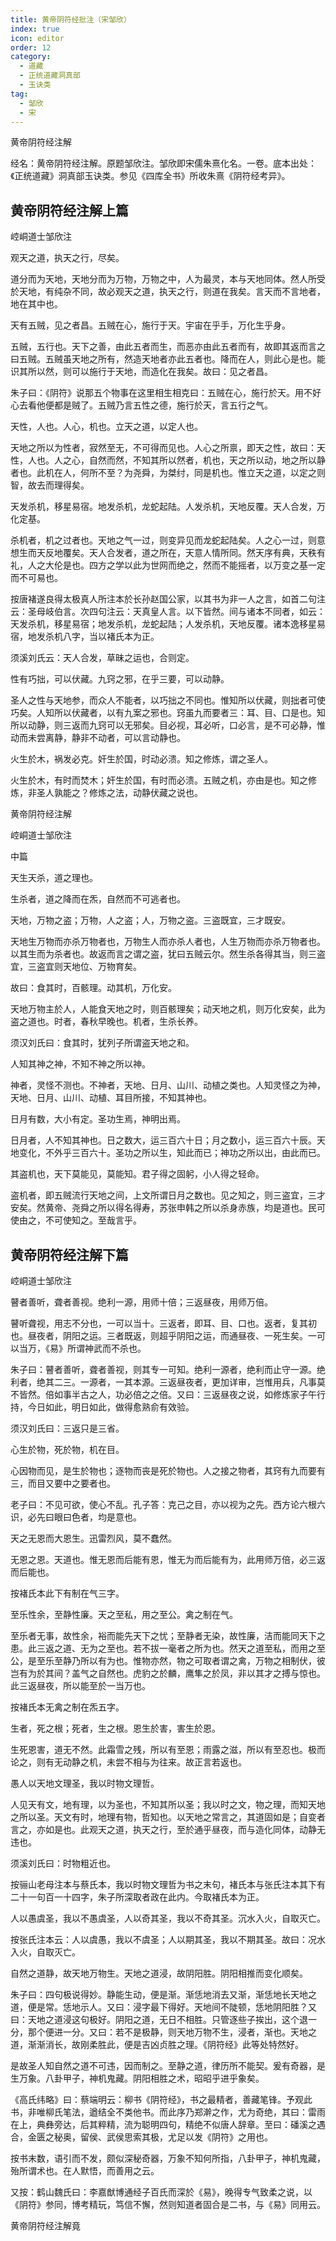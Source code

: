 ```yaml
---
title: 黄帝阴符经批注（宋邹欣）
index: true
icon: editor
order: 12
category:
  - 道藏
  - 正统道藏洞真部
  - 玉诀类
tag:
  - 邹欣
  - 宋
---
```


黄帝阴符经注解  

经名：黄帝阴符经注解。原题邹欣注。邹欣即宋儒朱熹化名。一卷。底本出处：《正统道藏》洞真部玉诀类。参见《四库全书》所收朱熹《阴符经考异》。  

## 黄帝阴符经注解上篇  

崆峒道士邹欣注  

观天之道，执天之行，尽矣。  

道分而为天地，天地分而为万物，万物之中，人为最灵，本与天地同体。然人所受於天地，有纯杂不同，故必观天之道，执天之行，则道在我矣。言天而不言地者，地在其中也。  

天有五贼，见之者昌。五贼在心，施行于天。宇宙在乎手，万化生乎身。  

五贼，五行也。天下之善，由此五者而生，而恶亦由此五者而有，故即其返而言之曰五贼。五贼虽天地之所有，然造天地者亦此五者也。降而在人，则此心是也。能识其所以然，则可以施行于天地，而造化在我矣。故曰：见之者昌。  

朱子曰：《阴符》说那五个物事在这里相生相克曰：五贼在心，施行於天。用不好心去看他便都是贼了。五贼乃言五性之德，施行於天，言五行之气。  

天性，人也。人心，机也。立天之道，以定人也。  

天地之所以为性者，寂然至无，不可得而见也。人心之所禀，即天之性，故曰：天性，人也。人之心，自然而然，不知其所以然者，机也，天之所以动，地之所以静者也。此机在人，何所不至？为尧舜，为桀纣，同是机也。惟立天之道，以定之则智，故去而理得矣。  

天发杀机，移星易宿。地发杀机，龙蛇起陆。人发杀机，天地反覆。天人合发，万化定基。  

杀机者，机之过者也。天地之气一过，则变异见而龙蛇起陆矣。人之心一过，则意想生而天反地覆矣。天人合发者，道之所在，天意人情所同。然天序有典，天秩有礼，人之大伦是也。四方之学以此为世网而绝之，然而不能摇者，以万变之基一定而不可易也。  

按唐褚遂良得太极真人所注本於长孙赵国公家，以其书为非一人之言，如首二句注云：圣母岐伯言。次四句注云：天真皇人言。以下皆然。间与诸本不同者，如云：天发杀机，移星易宿；地发杀机，龙蛇起陆；人发杀机，天地反覆。诸本逸移星易宿，地发杀机八字，当以褚氏本为正。  

须溪刘氏云：天人合发，草昧之运也，合则定。  

性有巧拙，可以伏藏。九窍之邪，在乎三要，可以动静。  

圣人之性与天地参，而众人不能者，以巧拙之不同也。惟知所以伏藏，则拙者可使巧矣。人知所以伏藏者，以有九案之邪也。窍虽九而要者三：耳、目、口是也。知所以动静，则三返而九窍可以无邪矣。目必视，耳必听，口必言，是不可必静，惟动而未尝离静，静非不动者，可以言动静也。  

火生於木，祸发必克。奸生於国，时动必溃。知之修炼，谓之圣人。  

火生於木，有时而焚木；奸生於国，有时而必溃。五贼之机，亦由是也。知之修炼，非圣人孰能之？修炼之法，动静伏藏之说也。  

黄帝阴符经注解  

崆峒道士邹欣注  

中篇  

天生天杀，道之理也。  

生杀者，道之降而在炁，自然而不可逃者也。  

天地，万物之盗；万物，人之盗；人，万物之盗。三盗既宜，三才既安。  

天地生万物而亦杀万物者也，万物生人而亦杀人者也，人生万物而亦杀万物者也。以其生而为杀者也。故返而言之谓之盗，犹曰五贼云尔。然生杀各得其当，则三盗宜，三盗宜则天地位、万物育矣。  

故曰：食其时，百骸理。动其机，万化安。  

天地万物主於人，人能食天地之时，则百骸理矣；动天地之机，则万化安矣，此为盗之道也。时者，春秋早晚也。机者，生杀长养。  

须汉刘氏曰：食其时，犹列子所谓盗天地之和。  

人知其神之神，不知不神之所以神。  

神者，灵怪不测也。不神者，天地、日月、山川、动植之类也。人知灵怪之为神，天地、日月、山川、动植、耳目所接，不知其神也。  

日月有数，大小有定。圣功生焉，神明出焉。  

日月者，人不知其神也。日之数大，运三百六十日；月之数小，运三百六十辰。天地变化，不外乎三百六十。圣功之所以生，知此而已；神功之所以出，由此而已。  

其盗机也，天下莫能见，莫能知。君子得之固躬，小人得之轻命。  

盗机者，即五贼流行天地之间，上文所谓日月之数也。见之知之，则三盗宜，三才安矣。然黄帝、尧舜之所以得名得寿，苏张申韩之所以杀身赤族，均是道也。民可使由之，不可使知之。至哉言乎。  

## 黄帝阴符经注解下篇

崆峒道士邹欣注  

瞽者善听，聋者善视。绝利一源，用师十倍；三返昼夜，用师万倍。  

瞽听聋视，用志不分也，一可以当十。三返者，即耳、目、口也。返者，复其初也。昼夜者，阴阳之运。三者既返，则超乎阴阳之运，而通昼夜、一死生矣。一可以当万，《易》所谓神武而不杀也。  

朱子曰：瞽者善听，聋者善视，则其专一可知。绝利一源者，绝利而止守一源。绝利者，绝其二三。一源者，一其本源。三返昼夜者，更加详审，岂惟用兵，凡事莫不皆然。倍如事半古之人，功必倍之之倍。又曰：三返昼夜之说，如修炼家子午行持，今日如此，明日如此，做得愈熟俞有效验。  

须汉刘氏曰：三返只是三省。  

心生於物，死於物，机在目。  

心因物而见，是生於物也；逐物而丧是死於物也。人之接之物者，其窍有九而要有三，而目又要中之要者也。  

老子曰：不见可欲，使心不乱。孔子答：克己之目，亦以视为之先。西方论六根六识，必先曰眼曰色者，均是意也。  

天之无恩而大恩生。迅雷烈风，莫不蠢然。  

无恩之恩。天道也。惟无恩而后能有恩，惟无为而后能有为，此用师万倍，必三返而后能也。  

按褚氏本此下有制在气三字。  

至乐性余，至静性廉。天之至私，用之至公。禽之制在气。  

至乐者无事，故性余，裕而能先天下之忧；至静者无染，故性廉，洁而能同天下之患。此三返之道、无为之至也。若不拔一毫者之所为也。然天之道至私，而用之至公，是至乐至静乃所以有为也。惟物亦然，物之可取者谓之禽，万物之相制伏，彼岂有为於其间？盖气之自然也。虎豹之於麟，鹰隼之於凤，非以其才之搏与惊也。此三返昼夜，所以能至於一当万也。  

按褚氏本无禽之制在炁五字。  

生者，死之根；死者，生之根。恩生於害，害生於恩。  

生死恩害，道无不然。此霜雪之残，所以有至恩；雨露之滋，所以有至忍也。极而论之，则有无动静之机，未尝不相与为往来。故正言若返也。  

愚人以天地文理圣，我以时物文理哲。  

人见天有文，地有理，以为圣也，不知其所以圣；我以时之文，物之理，而知天地之所以圣。天文有时，地理有物，哲知也。以天地之常言之，其道固如是；自变者言之，亦如是也。此观天之道，执天之行，至於通乎昼夜，而与造化同体，动静无违也。  

须溪刘氏曰：时物粗近也。  

按骊山老母注本与蔡氏本，我以时物文理哲为书之末句，褚氏本与张氏注本其下有二十一句百一十四字，朱子所深取者政在此内。今取褚氏本为正。  

人以愚虞圣，我以不愚虞圣，人以奇其圣，我以不奇其圣。沉水入火，自取灭亡。  

按张氏注本云：人以虞愚，我以不虞圣；人以期其圣，我以不期其圣。故曰：况水入火，自取灭亡。  

自然之道静，故天地万物生。天地之道浸，故阴阳胜。阴阳相推而变化顺矣。  

朱子曰：四句极说得妙。静能生动，便是渐。渐恁地消去又渐，渐恁地长天地之道，便是常。恁地示人。又曰：浸字最下得好。天地间不陡顿，恁地阴阳胜？又曰：天地之道浸这句极好。阴阳之道，无日不相胜。只管逐些子挨出，这个退一分，那个便进一分。又曰：若不是极静，则天地万物不生，浸者，渐也。天地之道，渐渐消长，故刚柔胜此，便是吉凶贞胜之理。《阴符经》此等处特然好。  

是故圣人知自然之道不可违，因而制之。至静之道，律历所不能契。爰有奇器，是生万象。八卦甲子，神机鬼藏。阴阳相胜之术，昭昭乎进乎象矣。  

《高氏纬略》曰：蔡端明云：柳书《阴符经》，书之最精者，善藏笔锋。予观此书，非唯柳氏笔法，遒结全不类他书。而此序乃郑澣之作，尤为奇绝，其曰：雷雨在上，典彝旁达，后其粹精，流为聪明四句，精绝不似唐人辞章。至曰：磻溪之遇合，金匮之秘奥，留侯、武侯思索其极，尤足以发《阴符》之用也。  

按书末数，语引而不发，颇似深秘奇器，万象不知何所指，八卦甲子，神机鬼藏，殆所谓术也。在人默悟，而善用之云。  

又按：鹤山魏氏曰：李嘉猷博通经子百氏而深於《易》，晚得专气致柔之说，以《阴符》参同，博考精玩，笃信不懈，然则知道者固合是二书，与《易》同用云。  

黄帝阴符经注解竟  
